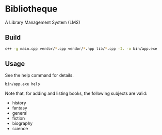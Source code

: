 # Bibliotheque
A Library Management System (LMS)

## Build
```sh
c++ -g main.cpp vendor/*.cpp vendor/*.hpp lib/*.cpp -I. -o bin/app.exe
```

## Usage
See the help command for details.
```sh
bin/app.exe help
```

Note that, for adding and listing books, the following subjects are valid:
- history
- fantasy
- general
- fiction
- biography
- science
